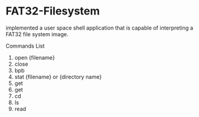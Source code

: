 # FAT32-Filesystem
implemented a user space shell application that is capable of interpreting a FAT32 file system image.

Commands List
1. open {filename}
2. close
3. bpb
4. stat {filename} or {directory name}
5. get <filename>
6. get <filename> <new filename>
7. cd <directory>
8. ls
9. read <filename> <position> <number of bytes>
